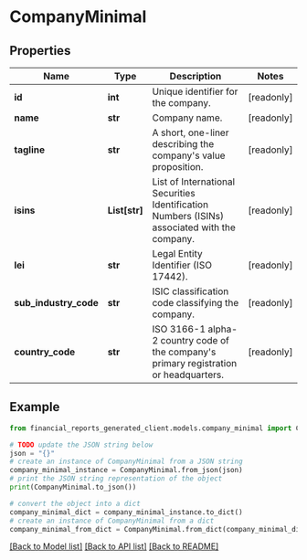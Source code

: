 # CompanyMinimal


## Properties

Name | Type | Description | Notes
------------ | ------------- | ------------- | -------------
**id** | **int** | Unique identifier for the company. | [readonly] 
**name** | **str** | Company name. | [readonly] 
**tagline** | **str** | A short, one-liner describing the company&#39;s value proposition. | [readonly] 
**isins** | **List[str]** | List of International Securities Identification Numbers (ISINs) associated with the company. | [readonly] 
**lei** | **str** | Legal Entity Identifier (ISO 17442). | [readonly] 
**sub_industry_code** | **str** | ISIC classification code classifying the company. | [readonly] 
**country_code** | **str** | ISO 3166-1 alpha-2 country code of the company&#39;s primary registration or headquarters. | [readonly] 

## Example

```python
from financial_reports_generated_client.models.company_minimal import CompanyMinimal

# TODO update the JSON string below
json = "{}"
# create an instance of CompanyMinimal from a JSON string
company_minimal_instance = CompanyMinimal.from_json(json)
# print the JSON string representation of the object
print(CompanyMinimal.to_json())

# convert the object into a dict
company_minimal_dict = company_minimal_instance.to_dict()
# create an instance of CompanyMinimal from a dict
company_minimal_from_dict = CompanyMinimal.from_dict(company_minimal_dict)
```
[[Back to Model list]](../README.md#documentation-for-models) [[Back to API list]](../README.md#documentation-for-api-endpoints) [[Back to README]](../README.md)


